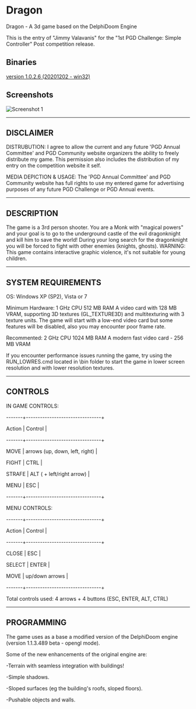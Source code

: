 # Dragon
 Dragon - A 3d game based on the DelphiDoom Engine


This is the entry of "Jimmy Valavanis" for the "1st PGD Challenge: Simple Controller"
Post competition release.


## Binaries
[version 1.0.2.6 (20201202 - win32)](https://sourceforge.net/projects/dragon-game/files/Dragon_1.0/Dragon_1.0.2.6_win32.zip/download)


## Screenshots

![Screenshot 1](https://i.postimg.cc/JnK0CMsk/Image2.png "Screenshot 1")


----------
DISCLAIMER
----------
DISTRUBUTION: I agree to allow the current and any future 'PGD Annual Committee' and PGD Community website organizers 
the ability to freely distribute my game. This permission also includes the distribution of my entry on the competition website it self. 

MEDIA DEPICTION & USAGE: The 'PGD Annual Committee' and PGD Community website has full rights to use my entered game 
for advertising purposes of any future PGD Challenge or PGD Annual events.


-----------
DESCRIPTION
-----------

The game is a 3rd person shooter. You are a Monk with "magical powers" and your goal is to 
go to the underground castle of the evil dragonknight and kill him to save the world! 
During your long search for the dragonknight you will be forced to fight with other enemies (knights, ghosts). 
WARNING: This game contains interactive graphic violence, it's not suitable for young children.

-------------------
SYSTEM REQUIREMENTS
-------------------
OS: Windows XP (SP2), Vista or 7

Minimum Hardware: 
1 GHz CPU
512 MB RAM
A video card with 128 MB VRAM, supporting 3D textures (GL_TEXTURE3D) and multitexturing with 3 texture units.
The game will start with a low-end video card but some features will be disabled, also you may encounter poor 
frame rate.

Recommented:
2 GHz CPU
1024 MB RAM
A modern fast video card - 256 MB VRAM

If you encounter performance issues running the game, try using the RUN_LOWRES.cmd located in \bin folder 
to start the game in lower screen resolution and with lower resolution textures.


--------
CONTROLS
--------

IN GAME CONTROLS:

-------+--------------------------------+

Action | Control                        |

-------+--------------------------------+

MOVE   | arrows (up, down, left, right) |

FIGHT  | CTRL                           |

STRAFE | ALT ( + left/right arrow)      |

MENU   | ESC                            |

-------+--------------------------------+


MENU CONTROLS:

-------+--------------------------------+

Action | Control                        |

-------+--------------------------------+

CLOSE  | ESC                            |

SELECT | ENTER                          |

MOVE   | up/down arrows                 |

-------+--------------------------------+


Total controls used: 4 arrows + 4 buttons (ESC, ENTER, ALT, CTRL)


-----------
PROGRAMMING
-----------
The game uses as a base a modified version of the DelphiDoom engine (version 1.1.3.489 beta - opengl mode). 

Some of the new enhancements of the original engine are: 

-Terrain with seamless integration with buildings!

-Simple shadows. 

-Sloped surfaces (eg the building's roofs, sloped floors).

-Pushable objects and walls.


